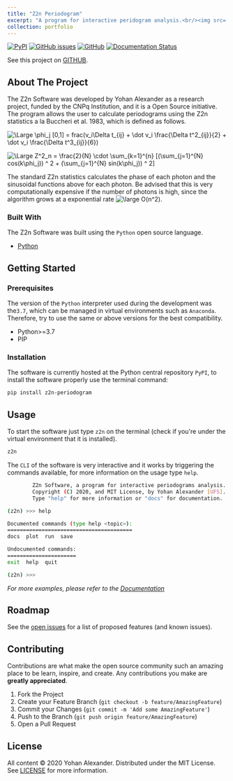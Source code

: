 ```yaml
---
title: "Z2n Periodogram"
excerpt: "A program for interactive peridogram analysis.<br/><img src='https://user-images.githubusercontent.com/39287022/80550543-cb789b00-8996-11ea-90af-fe2936fb703e.png' width='500' height='300'>"
collection: portfolio
---
```


[![PyPI](https://img.shields.io/pypi/v/z2n-periodogram)](https://pypi.org/project/z2n-periodogram/)
[![GitHub issues](https://img.shields.io/github/issues/yohanalexander/z2n-periodogram)](https://github.com/yohanalexander/z2n-periodogram/issues)
[![GitHub](https://img.shields.io/github/license/yohanalexander/z2n-periodogram)](https://github.com/YohanAlexander/z2n-periodogram/blob/master/LICENSE)
[![Documentation Status](https://readthedocs.org/projects/z2n-periodogram/badge/?version=latest)](https://z2n-periodogram.readthedocs.io/en/latest/?badge=latest)

See this project on [GITHUB](https://github.com/yohanalexander/z2n-periodogram/).

## About The Project

The Z2n Software was developed by Yohan Alexander as a research project, funded by the CNPq Institution, and it is a Open Source initiative. The program allows the user to calculate periodograms using the Z2n statistics a la Buccheri et al. 1983, which is defined as follows.

![\Large \phi_j \[0,1\] = frac(v_i\Delta t_{ij} + \dot v_i \frac{\Delta t^2_{ij}}{2} + \dot v_i \frac{\Delta t^3_{ij}}{6})](https://render.githubusercontent.com/render/math?math=%5CLarge%20%5Cphi_j%20%5B0%2C1%5D%20%3D%20frac(v_i%5CDelta%20t_%7Bij%7D%20%2B%20%5Cdot%20v_i%20%5Cfrac%7B%5CDelta%20t%5E2_%7Bij%7D%7D%7B2%7D%20%2B%20%5Cdot%20v_i%20%5Cfrac%7B%5CDelta%20t%5E3_%7Bij%7D%7D%7B6%7D))

![\Large Z^2_n = \frac{2}{N} \cdot \sum_{k=1}^{n} \[(\sum_{j=1}^{N} cos(k\phi_j)) ^ 2 + (\sum_{j=1}^{N} sin(k\phi_j)) ^ 2\]](https://render.githubusercontent.com/render/math?math=%5CLarge%20Z%5E2_n%20%3D%20%5Cfrac%7B2%7D%7BN%7D%20%5Ccdot%20%5Csum_%7Bk%3D1%7D%5E%7Bn%7D%20%5B(%5Csum_%7Bj%3D1%7D%5E%7BN%7D%20cos(k%5Cphi_j))%20%5E%202%20%2B%20(%5Csum_%7Bj%3D1%7D%5E%7BN%7D%20sin(k%5Cphi_j))%20%5E%202%5D)

The standard Z2n statistics calculates the phase of each photon and the sinusoidal functions above for each photon. Be advised that this is very computationally expensive if the number of photons is high, since the algorithm grows at a exponential rate ![\large O(n^2)](https://render.githubusercontent.com/render/math?math=%5Clarge%20O(n%5E2)).


### Built With
The Z2n Software was built using the `Python` open source language.
* [Python](https://python.org)


## Getting Started

### Prerequisites

The version of the `Python` interpreter used during the development was the`3.7`, which can be managed in virtual environments such as `Anaconda`. Therefore, try to use the same or above versions for the best compatibility.

* Python>=3.7
* PIP

### Installation

The software is currently hosted at the Python central repository `PyPI`,  to install the software properly use the terminal command:
```sh
pip install z2n-periodogram
```

## Usage

To start the software just type `z2n` on the terminal (check if you're under the virtual environment that it is installed).
```sh
z2n
```

The `CLI` of the software is very interactive and it works by triggering the commands available, for more information on the usage type `help`.

```sh
        Z2n Software, a program for interactive periodograms analysis.
        Copyright (C) 2020, and MIT License, by Yohan Alexander [UFS].
        Type "help" for more information or "docs" for documentation.

(z2n) >>> help

Documented commands (type help <topic>):
========================================
docs  plot  run  save

Undocumented commands:
======================
exit  help  quit

(z2n) >>>
```

_For more examples, please refer to the [Documentation](https://z2n-periodogram.readthedocs.io/)_


## Roadmap

See the [open issues](https://github.com/yohanalexander/z2n-periodogram/issues) for a list of proposed features (and known issues).


## Contributing

Contributions are what make the open source community such an amazing place to be learn, inspire, and create. Any contributions you make are **greatly appreciated**.

1. Fork the Project
2. Create your Feature Branch (`git checkout -b feature/AmazingFeature`)
3. Commit your Changes (`git commit -m 'Add some AmazingFeature'`)
4. Push to the Branch (`git push origin feature/AmazingFeature`)
5. Open a Pull Request


## License

All content © 2020 Yohan Alexander. Distributed under the MIT License. See <a href="https://github.com/YohanAlexander/z2n-periodogram/blob/master/LICENSE">LICENSE</a> for more information.
